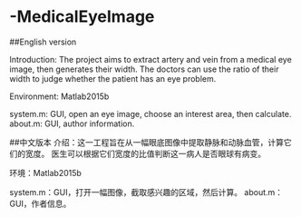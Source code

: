 # -MedicalEyeImage

##English version

Introduction: The project aims to extract artery and vein from a medical eye image, then generates their width. The doctors can use the ratio of their width to judge whether the patient has an eye problem. 

Environment: Matlab2015b

system.m: GUI, open an eye image, choose an interest area, then calculate. 
about.m: GUI, author information.

##中文版本
介绍：这一工程旨在从一幅眼底图像中提取静脉和动脉血管，计算它们的宽度。 医生可以根据它们宽度的比值判断这一病人是否眼球有病变。

环境：Matlab2015b

system.m：GUI，打开一幅图像，截取感兴趣的区域，然后计算。
about.m：GUI，作者信息。
